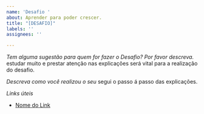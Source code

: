 ```yaml
---
name: 'Desafio '
about: Aprender para poder crescer.
title: "[DESAFIO]"
labels: ''
assignees: ''

---
```


*Tem alguma sugestão para quem for fazer o Desafio? Por favor descreva.*
estudar muito e prestar atenção nas explicações será vital para a realização do desafio.

*Descreva como você realizou o seu*
segui o passo á passo das explicações.

*Links úteis*
- [Nome do Link](URL)
